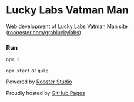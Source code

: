 # Lucky Labs Vatman Man

Web development of Lucky Labs Vatman Man site ([rooooster.com/grabluckylabs](http://rooooster.com/grabluckylabs))

### Run

`npm i`

`npm start` or `gulp`

Powered by [Rooster Studio](http://rooooster.com)

Proudly hosted by [GitHub Pages](https://pages.github.com)
